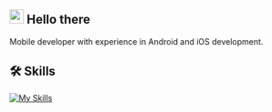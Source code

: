 ## <img src="https://media.giphy.com/media/hvRJCLFzcasrR4ia7z/giphy.gif" width="25px"> Hello there
Mobile developer with experience in Android and iOS development.
## 🛠 Skills
[![My Skills](https://skillicons.dev/icons?i=dart,flutter,androidstudio,kotlin,java,swift,js,express,nodejs,postman,figma,xd,mysql,postgres,sqlite&theme=light&perline=9)](https://skillicons.dev)
##
<!-- [![Anurag's GitHub stats](https://github-readme-stats.vercel.app/api?username=jc-wu1&count_private=true)](https://github.com/anuraghazra/github-readme-stats)\ -->
<!-- [![Top Langs](https://github-readme-stats.vercel.app/api/top-langs/?username=jc-wu1&hide_progress=true)](https://github.com/anuraghazra/github-readme-stats) -->
